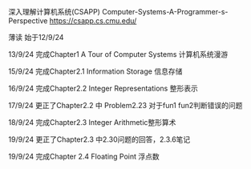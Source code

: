 深入理解计算机系统(CSAPP) Computer-Systems-A-Programmer-s-Perspective 
https://csapp.cs.cmu.edu/

薄读 始于12/9/24

13/9/24 完成Chapter1 A Tour of Computer Systems 计算机系统漫游

15/9/24 完成Chapter2.1 Information Storage 信息存储

16/9/24 完成Chapter2.2 Integer Representations 整形表示

17/9/24 更正了Chapter2.2 中 Problem2.23 对于fun1 fun2判断错误的问题

18/9/24 完成Chapter2.3 Integer Arithmetic整形算术

19/9/24 更正了Chapter2.3 中2.30问题的回答，2.3.6笔记

19/9/24 完成Chapter 2.4 Floating Point 浮点数


